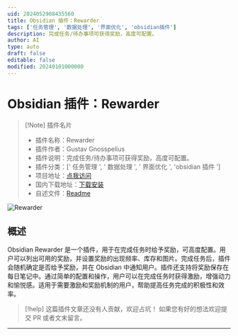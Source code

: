```yaml
---
uid: 2024052908435560
title: Obsidian 插件：Rewarder
tags: ['任务管理', '数据处理', '界面优化', 'obsidian插件']
description: 完成任务/待办事项可获得奖励，高度可配置。
author: AI
type: auto
draft: false
editable: false
modified: 20240101000000
---
```


# Obsidian 插件：Rewarder

> [!Note] 插件名片
> - 插件名称：Rewarder
> - 插件作者：Gustav Gnosspelius
> - 插件说明：完成任务/待办事项可获得奖励，高度可配置。
> - 插件分类：[' 任务管理 ', ' 数据处理 ', ' 界面优化 ', 'obsidian 插件 ']
> - 项目地址：[点我访问](https://github.com/Gnopps/obsidian-rewarder)
> - 国内下载地址：[下载安装](https://pkmer.cn/products/plugin/pluginMarket/?obsidian-rewarder)
> - 自述文件：[Readme](https://ghproxy.net/https://raw.githubusercontent.com/Gnopps/obsidian-rewarder/master/README.md)

![Rewarder](https://cdn.pkmer.cn/covers/obsidian-rewarder.gif!pkmer)

## 概述

Obsidian Rewarder 是一个插件，用于在完成任务时给予奖励，可高度配置。用户可以列出可用的奖励，并设置奖励的出现频率、库存和图片。完成任务后，插件会随机确定是否给予奖励，并在 Obsidian 中通知用户。插件还支持将奖励保存在每日笔记中。通过简单的配置和操作，用户可以在完成任务时获得激励，增强动力和愉悦感。适用于需要激励和奖励机制的用户，帮助提高任务完成的积极性和效率。

> [!help]
> 这篇插件文章还没有人贡献，欢迎占坑！
> 如果您有好的想法欢迎提交 PR 或者文末留言。

---



